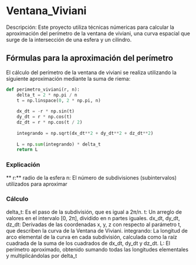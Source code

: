 # Ventana_Viviani
Descripción: Este proyecto utiliza técnicas númericas para calcular la aproximación del perímetro de la ventana de viviani, una curva espacial que surge de la intersección de una esfera y un cilindro. 
## Fórmulas para la aproximación del perímetro
El cálculo del perímetro de la ventana de viviani se realiza utilizando la siguiente aproximación mediante la suma de riema: 
```python
def perimetro_viviani(r, n):
    delta_t = 2 * np.pi / n
    t = np.linspace(0, 2 * np.pi, n)
    
    dx_dt = -r * np.sin(t)
    dy_dt = r * np.cos(t)
    dz_dt = r * np.cos(t / 2)
    
    integrando = np.sqrt(dx_dt**2 + dy_dt**2 + dz_dt**2)
    
    L = np.sum(integrando) * delta_t
    return L
```
### Explicación
** r:**  radio de la esfera
n: El número de subdivisiones (subintervalos) utilizados para aproximar 
### Cálculo
delta_t: Es el paso de la subdivisión, que es igual a 2π/n.
t: Un arreglo de valores en el intervalo [0, 2π], dividido en n partes iguales.
dx_dt, dy_dt, dz_dt: Derivadas de las coordenadas x, y, z con respecto al parámetro t, que describen la curva de la Ventana de Viviani.
integrando: La longitud de arco elemental de la curva en cada subdivisión, calculada como la raíz cuadrada de la suma de los cuadrados de dx_dt, dy_dt y dz_dt.
L: El perímetro aproximado, obtenido sumando todas las longitudes elementales y multiplicándolas por delta_t

